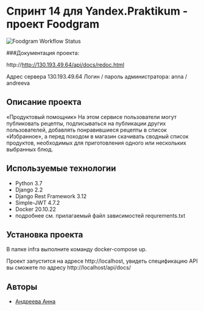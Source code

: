 # Спринт 14 для Yandex.Praktikum - проект Foodgram
![Foodgram Workflow Status](https://github.com/Anya-sl/foodgram-project-react/actions/workflows/foodgram_workflow.yml/badge.svg?branch=master&event=push)

###Документация проекта:

http://http://130.193.49.64/api/docs/redoc.html

Адрес сервера 130.193.49.64
Логин / пароль администратора: anna / andreeva

## Описание проекта
«Продуктовый помощник»
На этом сервисе пользователи могут публиковать рецепты, подписываться на публикации других пользователей, добавлять понравившиеся рецепты в список «Избранное», а перед походом в магазин скачивать сводный список продуктов, необходимых для приготовления одного или нескольких выбранных блюд.

## Используемые технологии
* Python 3.7
* Django 2.2
* Django Rest Framework 3.12
* Simple-JWT 4.7.2
* Docker 20.10.22
* подробнее см. прилагаемый файл зависимостей requrements.txt

## Установка проекта

В папке infra выполните команду docker-compose up.

Проект запустится на адресе http://localhost, увидеть спецификацию API вы 
сможете по адресу http://localhost/api/docs/

## Авторы

* [Андреева Анна](https://github.com/Anya-sl/)